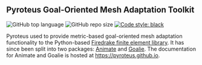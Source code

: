 ## Pyroteus Goal-Oriented Mesh Adaptation Toolkit

![GitHub top language](https://img.shields.io/github/languages/top/pyroteus/pyroteus)
![GitHub repo size](https://img.shields.io/github/repo-size/pyroteus/pyroteus)
[![Code style: black](https://img.shields.io/badge/code%20style-black-000000.svg)](https://github.com/psf/black)

Pyroteus used to provide metric-based goal-oriented mesh adaptation functionality to the Python-based 
[Firedrake finite element library](https://firedrakeproject.org). It has since been split into two packages:
[Animate](https://github.com/pyroteus/animate) and [Goalie](https://github.com/pyroteus/goalie). The documentation
for Animate and Goalie is hosted at https://pyroteus.github.io.
